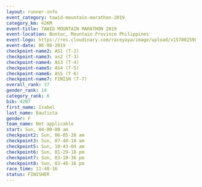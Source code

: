 ```yaml
---
layout: runner-info 
event_category: tawid-mountain-marathon-2019 
category_km: 42KM 
event-title: TAWID MOUNTAIN MARATHON 2019 
event-location: Bontoc, Mountain Province Philippines 
event-logo: https://res.cloudinary.com/raceyaya/image/upload/v1570025905/logo/tawid-mountain_shpquo.png 
event-date: 06-08-2019 
checkpoint-name2: AS1 (T-2) 
checkpoint-name3: as2 (T-3) 
checkpoint-name4: AS3 (T-4) 
checkpoint-name5: AS4 (T-5) 
checkpoint-name6: AS5 (T-6) 
checkpoint-name7: FINISH (T-7) 
overall_rank: 37
gender_rank: 14
category_rank: 6
bib: 4207
first_name: Isabel
last_name: Bautista
gender: F
team_name: Not applicable
start: Sun, 04-00-00 am
checkpoint2: Sun, 06-05-30 am
checkpoint3: Sun, 07-40-18 am
checkpoint5: Sun, 10-43-04 am
checkpoint6: Sun, 01-29-18 pm
checkpoint7: Sun, 03-10-36 pm
checkpoint8: Sun, 03-48-16 pm
race_time: 11-48-16
status: FINISHER
---
```

